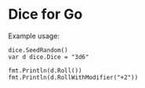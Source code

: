 # Dice for Go

Example usage:

```
dice.SeedRandom()
var d dice.Dice = "3d6"

fmt.Println(d.Roll())
fmt.Println(d.RollWithModifier("+2"))

```
